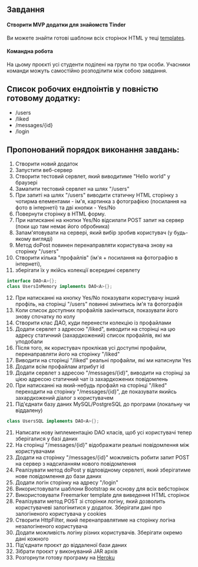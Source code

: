 ## Завдання

#### Створити MVP додатки для знайомств Tinder

Ви можете знайти готові шаблони всіх сторінок HTML у теці [templates](./templates).

#### Командна робота

На цьому проєкті усі студенти поділені на групи по три особи. Учасники команди можуть самостійно розподілити між собою завдання.

## Список робочих ендпоінтів у повністю готовому додатку:
- /users
- /liked
- /messages/{id}
- /login

## Пропонований порядок виконання завдань:
1. Створити новий додаток
2. Запустити веб-сервер
3. Створити тестовий сервлет, який виводитиме "Hello world" у браузері
4. Замапити тестовий сервлет на шлях "/users"
5. При запиті на шлях "/users" виводити статичну HTML сторінку з чотирма елементами - ім'я, картинка з фотографією (посилання на фото в інтернеті) та дві кнопки - Yes/No
6. Повернути сторінку в HTML форму.
7. При натисканні на кнопки Yes/No відсилати POST запит на сервер (поки що там немає його обробника)
8. Запам'ятовувати на сервері, який вибір зробив користувач (у будь-якому вигляді)
9. Метод doPost повинен перенаправляти користувача знову на сторінку "/users"
10. Створити кілька "профайлів" (ім'я + посилання на фотографію в інтернеті),
11. зберігати їх у якійсь колекції всередині сервлету
```java
interface DAO<A>{};
class UsersInMemory implements DAO<A>{};
```
12. При натисканні на кнопку Yes/No показувати користувачу інший профіль, на сторінці "/users" повинні змінитись ім'я та фотографія
12. Коли список доступних профайлів закінчиться, показувати його знову спочатку по колу
13. Створити клас ДАО, куди перенести колекцію із профайлами
14. Додати сервлет з адресою "/liked", виводити на сторінці на цю адресу статичний (захардкожений) список профайлів, які ми уподобали
15. Після того, як користувач проклікав усі доступні профайли, перенаправляти його на сторінку "/liked"
16. Виводити на сторінці "/liked" реальні профайли, які ми натиснули Yes
17. Додати всім профайлам атрибут id
18. Додати сервлет з адресою "/messages/{id}", виводити на сторінці за цією адресою статичний чат із захардкожених повідомлень
19. При натисканні на який-небудь профайл на сторінці "/liked" переходити на сторінку "/messages/{id}", де показувати якийсь захардкожений діалог з користувачем
20. Під'єднати базу даних MySQL/PostgreSQL до програми (локальну чи віддалену) 
```java
class UsersSQL implements DAO<A>{};
```
21. Написати нову імплементацію DAO класів, щоб усі користувачі тепер зберігалися у базі даних
22. На сторінці "/messages/{id}" відображати реальні повідомлення між користувачами
23. Додати на сторінку "/messages/{id}" можливість робити запит POST на сервер з надсиланням нового повідомлення
24. Реалізувати метод doPost у відповідному сервлеті, який зберігатиме нове повідомлення до бази даних
25. Додати логін сторінку на адресу "/login"
26. Використовувати шаблони Bootstrap як основу для всіх вебсторінок
27. Використовувати Freemarker template для виведення HTML сторінок
28. Реалізувати метод POST зі сторінки логіну, який дозволить користувачеві залогінитися у додаток. Зберігати дані про залогіненого користувача у cookies
29. Створити HttpFilter, який перенаправлятиме на сторінку логіна незалогіненого користувача
30. Додати можливість логіну різних користувачів. Зберігати окремо дані кожного
31. Під'єднати проєкт до віддаленої бази даних
32. Зібрати проєкт у виконуваний JAR архів
33. Розгорнути готову програму на [Heroku](https://heroku.com/login)